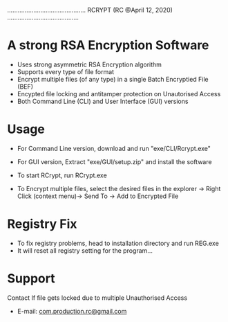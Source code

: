 .............................................   RCRYPT   (RC @April 12, 2020) .........................................

# A strong RSA Encryption Software

* Uses strong asymmetric RSA Encryption algorithm
* Supports every type of file format
* Encrypt multiple files (of any type) in a single Batch Encryptied File (BEF) 
* Encypted file locking and antitamper protection on Unautorised Access
* Both Command Line (CLI) and User Interface (GUI) versions

# Usage

* For Command Line version, download and run "exe/CLI/Rcrypt.exe"

* For GUI version, Extract "exe/GUI/setup.zip" and install the software
* To start RCrypt,  run RCrypt.exe
* To Encrypt multiple files, select the desired files in the explorer -> Right Click (context menu)-> Send To -> Add to Encrypted File

# Registry Fix 

* To fix registry problems, head to installation directory and run REG.exe
* It will reset all registry setting for the program...

# Support

Contact If file gets locked due to multiple Unauthorised Access
* E-mail: com.production.rc@gmail.com
